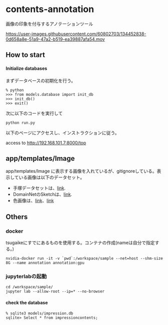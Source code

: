 # contents-annotation

画像の印象を付与するアノテーションツール

https://user-images.githubusercontent.com/60802703/134452838-0d658a8e-51a9-47a2-b519-ea39887afa54.mov


## How to start 
#### Initialize databases　
まずデータベースの初期化を行う。
```
% python
>>> from models.database import init_db
>>> init_db()
>>> exit()
```
次に以下のコードを実行して
```
python run.py
```
以下のページにアクセスし、インストラクションに従う。

access to http://192.168.101.7:8000/top

## app/templates/Image
app/templates/Image に表示する画像を入れているが、gitignoreしている。表示している画像は以下のデータセット。
* 手塚データセットは、[link](https://keio.app.box.com/s/s3pbq6na714vbbsh4hjuje267agrb74k). 
* DomainNetのSketchは、[link](http://ai.bu.edu/M3SDA/). 
* 色画像は、[link](https://www.color-sample.com/)、[link](http://machizukan.net/DK/bg_color_jis/file.pdf)

## Others
### docker

tsugaikeにすでにあるものを使用する。コンテナの作成(nameは自分で指定する。)
```
nvidia-docker run -it -v `pwd`:/workspace/sample --net=host --shm-size 8G --name annotation annotation:gpu
```


### jupyterlabの起動
```
cd /workspace/sample/
jupyter lab --allow-root --ip=* --no-browser
```


#### check the database
```
% sqlite3 models/impression.db
sqlite> Select * from impressioncontents;
```
